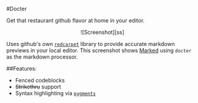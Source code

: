 #Docter

Get that restaurant github flavor at home in your editor.

<center>![Screenshot][ss]</center>

Uses github's own [`redcarpet`][redcarpet] library to provide accurate markdown previews in your local editor. This screenshot shows [Marked][marked] using `docter` as the markdown processor.

##Features:

* Fenced codeblocks
* ~~Strikethru~~ support
* Syntax highlighting via [`pygments`][pygments]




[ss]: http://dl.dropbox.com/u/1127652/docter_syntax_screenshot.png  "Screenshot"
[redcarpet]: https://github.com/tanoku/redcarpet
[pygments]: http://pygments.org/
[marked]: http://markedapp.com/